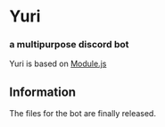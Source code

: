 # Yuri
### a multipurpose discord bot

Yuri is based on [Module.js](https://github.com/KujouDev/Module.js)

## Information
The files for the bot are finally released.
